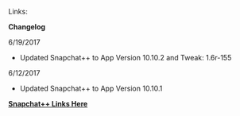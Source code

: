 Links:

**Changelog**
 
 6/19/2017
 
  - Updated Snapchat++ to App Version 10.10.2 and Tweak: 1.6r-155
 
 6/12/2017
 
  - Updated Snapchat++ to App Version 10.10.1


[**Snapchat++ Links Here**](https://mega.nz/#F!S4oylCYK!meNyvgNC68OgSWnoSPW7kQ)
